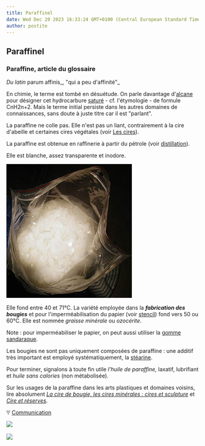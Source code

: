 ```yaml
---
title: Paraffinel
date: Wed Dec 20 2023 16:33:24 GMT+0100 (Central European Standard Time)
author: postite
---
```


## Paraffinel
### Paraffine, article du glossaire
 _Du latin_ parum affinis_, "qui a peu d'affinité"_

En chimie, le terme est tombé en désuétude. On parle davantage d'[alcane](alcane.html) pour désigner cet hydrocarbure [saturé](saturation.html) - cf. l'étymologie - de formule CnH2n+2. Mais le terme initial persiste dans les autres domaines de connaissances, sans doute à juste titre car il est "parlant".

La paraffine ne colle pas. Elle n'est pas un liant, contrairement à la cire d'abeille et certaines cires végétales (voir [Les cires](cires.html)).

La paraffine est obtenue en raffinerie à partir du pétrole (voir [distillation](distillationraffinage.html)).

Elle est blanche, assez transparente et inodore.

![](images/parafinerecadvw.jpg)

Elle fond entre 40 et 71°C. La variété employée dans la **_fabrication des bougies_** et pour l'imperméabilisation du papier (voir [stencil](stencil.html)) fond vers 50 ou 60°C. Elle est nommée _graisse minérale_ ou _ozocérite_.

Note : pour imperméabiliser le papier, on peut aussi utiliser la [gomme sandaraque](s.html#sandaraque).

Les bougies ne sont pas uniquement composées de paraffine : une additif très important est employé systématiquement, la [stéarine](stearine.html).

Pour terminer, signalons à toute fin utile _l'huile de paraffine,_ laxatif, lubrifiant et _huile sans calories_ (non métabolisée).

Sur les usages de la paraffine dans les arts plastiques et domaines voisins, lire absolument _[La cire de bougie, les cires minérales : cires et sculpture](ciredebougie.html)_ et _[Cire et réserves](cirereserves.html)_.



![](images/flechebas.gif) [Communication](http://www.artrealite.com/annonceurs.htm) 

[![](https://cbonvin.fr/sites/regie.artrealite.com/visuels/campagne1.png)](index-2.html#20131014)

![](https://cbonvin.fr/sites/regie.artrealite.com/visuels/campagne2.png)